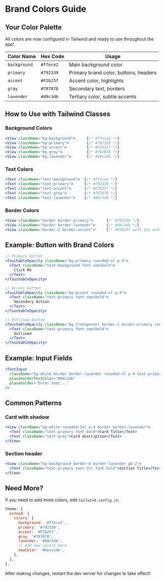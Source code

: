 # Brand Colors Guide

## Your Color Palette

All colors are now configured in Tailwind and ready to use throughout the app!

| Color Name | Hex Code | Usage |
|------------|----------|-------|
| `background` | `#ffece2` | Main background color |
| `primary` | `#792339` | Primary brand color, buttons, headers |
| `accent` | `#F2b25f` | Accent color, highlights |
| `gray` | `#787878` | Secondary text, borders |
| `lavender` | `#d9c3db` | Tertiary color, subtle accents |

## How to Use with Tailwind Classes

### Background Colors
```jsx
<View className="bg-background">     {/* #ffece2 */}
<View className="bg-primary">        {/* #792339 */}
<View className="bg-accent">         {/* #F2b25f */}
<View className="bg-gray">           {/* #787878 */}
<View className="bg-lavender">       {/* #d9c3db */}
```

### Text Colors
```jsx
<Text className="text-background">  {/* #ffece2 */}
<Text className="text-primary">     {/* #792339 */}
<Text className="text-accent">      {/* #F2b25f */}
<Text className="text-gray">        {/* #787878 */}
<Text className="text-lavender">    {/* #d9c3db */}
```

### Border Colors
```jsx
<View className="border border-primary">      {/* #792339 */}
<View className="border border-lavender">     {/* #d9c3db */}
<View className="border-2 border-accent">     {/* #F2b25f with 2px width */}
```

## Example: Button with Brand Colors

```jsx
// Primary button
<TouchableOpacity className="bg-primary rounded-xl p-4">
  <Text className="text-background font-semibold">
    Click Me
  </Text>
</TouchableOpacity>

// Accent button
<TouchableOpacity className="bg-accent rounded-xl p-4">
  <Text className="text-primary font-semibold">
    Secondary Action
  </Text>
</TouchableOpacity>

// Outlined button
<TouchableOpacity className="bg-transparent border-2 border-primary rounded-xl p-4">
  <Text className="text-primary font-semibold">
    Outlined
  </Text>
</TouchableOpacity>
```

## Example: Input Fields

```jsx
<TextInput
  className="bg-white border border-lavender rounded-xl p-4 text-primary"
  placeholderTextColor="#d9c3db"
  placeholder="Enter text..."
/>
```

## Common Patterns

### Card with shadow
```jsx
<View className="bg-white rounded-2xl p-4 border border-lavender">
  <Text className="text-primary font-bold">Card Title</Text>
  <Text className="text-gray">Card description</Text>
</View>
```

### Section header
```jsx
<View className="bg-background border-b border-lavender pb-2">
  <Text className="text-primary text-2xl font-bold">Section Title</Text>
</View>
```

## Need More?

If you need to add more colors, edit `tailwind.config.js`:

```js
theme: {
  extend: {
    colors: {
      background: '#ffece2',
      primary: '#792339',
      accent: '#F2b25f',
      gray: '#787878',
      lavender: '#d9c3db',
      // Add new colors here
      newColor: '#hexcode',
    },
  },
},
```

After making changes, restart the dev server for changes to take effect!



